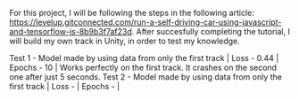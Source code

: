 For this project, I will be following the steps in the following article: https://levelup.gitconnected.com/run-a-self-driving-car-using-javascript-and-tensorflow-js-8b9b3f7af23d.
After succesfully completing the tutorial, I will build my own track in Unity, in order to test my knowledge.

Test 1 - Model made by using data from only the first track | Loss - 0.44 | Epochs - 10 | Works perfectly on the first track. It crashes on the second one after just 5 seconds.
Test 2 - Model made by using data from only the first track | Loss -  | Epochs -  | 